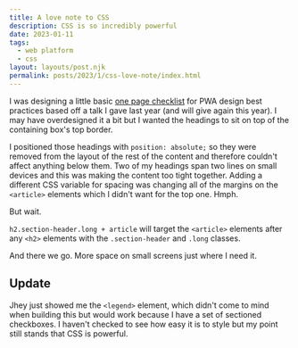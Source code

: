 ```yaml
---
title: A love note to CSS
description: CSS is so incredibly powerful
date: 2023-01-11
tags:
  - web platform
  - css
layout: layouts/post.njk
permalink: posts/2023/1/css-love-note/index.html
---
```


I was designing a little basic [one page checklist](https://pwa-checklist.netlify.app/) for PWA design best practices based off a talk I gave last year (and will give again this year). I may have overdesigned it a bit but I wanted the headings to sit on top of the containing box's top border.  

I positioned those headings with `position: absolute;` so they were removed from the layout of the rest of the content and therefore couldn't affect anything below them. Two of my headings span two lines on small devices and this was making the content too tight together. Adding a different CSS variable for spacing was changing all of the margins on the `<article>` elements which I didn't want for the top one. Hmph. 

But wait. 

`h2.section-header.long + article` will target the `<article>` elements after any `<h2>` elements with the `.section-header` and `.long` classes. 

And there we go. More space on small screens just where I need it.

## Update

Jhey just showed me the `<legend>` element, which didn't come to mind when building this but would work because I have a set of sectioned checkboxes. I haven't checked to see how easy it is to style but my point still stands that CSS is powerful. 

